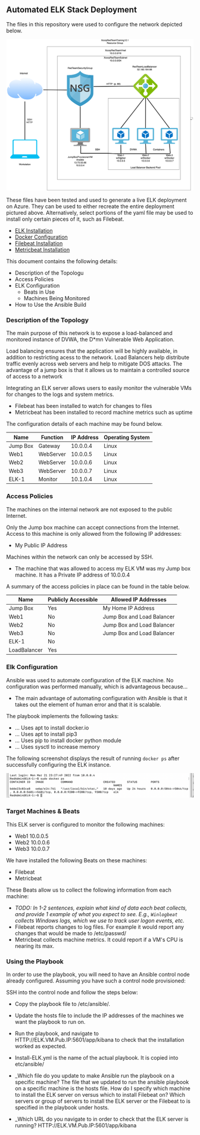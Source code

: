 ## Automated ELK Stack Deployment

The files in this repository were used to configure the network depicted below.

![](Images/Diagram.png)

These files have been tested and used to generate a live ELK deployment on Azure. They can be used to either recreate the entire deployment pictured above. Alternatively, select portions of the yaml file may be used to install only certain pieces of it, such as Filebeat.

  - [ELK Installation](https://github.com/AndyTalbott/ELK_Stack_Project/blob/main/Ansible/install-elk.yml)
  - [Docker Configuration](https://github.com/AndyTalbott/ELK_Stack_Project/blob/main/Ansible/pentest.yml)
  - [Filebeat Installation](https://github.com/AndyTalbott/ELK_Stack_Project/blob/main/Ansible/filebeat-playbook.yml)
  - [Metricbeat Installation](https://github.com/AndyTalbott/ELK_Stack_Project/blob/main/Ansible/metricbeat-playbook.yml)

This document contains the following details:
- Description of the Topologu
- Access Policies
- ELK Configuration
  - Beats in Use
  - Machines Being Monitored
- How to Use the Ansible Build


### Description of the Topology

The main purpose of this network is to expose a load-balanced and monitored instance of DVWA, the D*mn Vulnerable Web Application.

Load balancing ensures that the application will be highly available, in addition to restricting acess to the network.
Load Balancers help distribute traffic evenly across web servers and help to mitigate DOS attacks. The advantage of a jump box is that it allows us to maintain a controlled source of access to a network

Integrating an ELK server allows users to easily monitor the vulnerable VMs for changes to the logs and system metrics.
- Filebeat has been installed to watch for changes to files
- Metricbeat has been installed to record machine metrics such as uptime

The configuration details of each machine may be found below.

| Name     | Function | IP Address | Operating System |
|----------|----------|------------|------------------|
| Jump Box | Gateway  | 10.0.0.4   | Linux            |
| Web1     | WebServer| 10.0.0.5   | Linux            |
| Web2     | WebServer| 10.0.0.6   | Linux            |
| Web3     | WebServer| 10.0.0.7   | Linux            |
| ELK-1    | Monitor  | 10.1.0.4   | Linux            | 

### Access Policies

The machines on the internal network are not exposed to the public Internet. 

Only the Jump box machine can accept connections from the Internet. Access to this machine is only allowed from the following IP addresses:
- My Public IP Address

Machines within the network can only be accessed by SSH.
- The machine that was allowed to access my ELK VM was my Jump box machine.  It has a Private IP address of 10.0.0.4

A summary of the access policies in place can be found in the table below.

| Name               | Publicly Accessible|       Allowed IP Addresses        |
|--------------------|--------------------|-----------------------------------|
| Jump Box           | Yes                | My Home IP Address                |
| Web1               | No                 | Jump Box and Load Balancer        |
| Web2               | No                 | Jump Box and Load Balancer        |
| Web3               | No                 | Jump Box and Load Balancer        |
| ELK-1              | No                 |                      |
| LoadBalancer       | Yes                | 
### Elk Configuration

Ansible was used to automate configuration of the ELK machine. No configuration was performed manually, which is advantageous because...
- The main advantage of automating configuration with Ansible is that it takes out the element of human error and that it is scalable.

The playbook implements the following tasks:
- ... Uses apt to install docker.io
- ... Uses apt to install pip3
- ... Uses pip to install docker python module
- ... Uses sysctl to increase memory

The following screenshot displays the result of running `docker ps` after successfully configuring the ELK instance.

![](Images/docker_ps.png)

### Target Machines & Beats
This ELK server is configured to monitor the following machines:
- Web1 10.0.0.5
- Web2 10.0.0.6
- Web3 10.0.0.7

We have installed the following Beats on these machines:
- Filebeat
- Metricbeat

These Beats allow us to collect the following information from each machine:
- _TODO: In 1-2 sentences, explain what kind of data each beat collects, and provide 1 example of what you expect to see. E.g., `Winlogbeat` collects Windows logs, which we use to track user logon events, etc._
- Filebeat reports changes to log files. For example it would report any changes that would be made to /etc/passwd/
- Metricbeat collects machine metrics.  It could report if a VM's CPU is nearing its max.

### Using the Playbook
In order to use the playbook, you will need to have an Ansible control node already configured. Assuming you have such a control node provisioned: 

SSH into the control node and follow the steps below:
- Copy the playbook file to /etc/ansible/.
- Update the hosts file to include the IP addresses of the machines we want the playbook to run on.
- Run the playbook, and navigate to HTTP://ELK.VM.Pub.IP:5601/app/kibana to check that the installation worked as expected.

- Install-ELK.yml is the name of the actual playbook.  It is copied into etc/ansible/
- _Which file do you update to make Ansible run the playbook on a specific machine? The file that we updated to run the ansible playbook on a specific machine is the hosts file. How do I specify which machine to install the ELK server on versus which to install Filebeat on? Which servers or group of servers to install the ELK server or the Filebeat to is specified in the playbook under hosts.
- _Which URL do you navigate to in order to check that the ELK server is running? HTTP://ELK.VM.Pub.IP:5601/app/kibana
